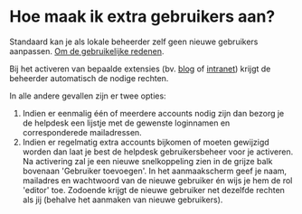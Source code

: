 # Hoe maak ik extra gebruikers aan?

Standaard kan je als lokale beheerder zelf geen nieuwe gebruikers aanpassen. [Om de gebruikelijke redenen](./beheersrechten.md). 

Bij het activeren van bepaalde extensies (bv. [blog](../extensies/blog.md) of [intranet](../extensies/intranet.md)) krijgt de beheerder automatisch de nodige rechten. 

In alle andere gevallen zijn er twee opties:

1. Indien er eenmalig één of meerdere accounts nodig zijn dan bezorg je de helpdesk een lijstje met de gewenste loginnamen en corresponderede mailadressen.
2. Indien er regelmatig extra accounts bijkomen of moeten gewijzigd worden dan laat je best de helpdesk gebruikersbeheer voor je activeren. Na activering zal je een nieuwe snelkoppeling zien in de grijze balk bovenaan 'Gebruiker toevoegen'. In het aanmaakscherm geef je naam, mailadres en wachtwoord van de nieuwe gebruiker én wijs je hem de rol 'editor' toe. Zodoende krijgt de nieuwe gebruiker net dezelfde rechten als jij (behalve het aanmaken van nieuwe gebruikers).


